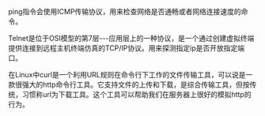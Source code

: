 ping指令会使用ICMP传输协议，用来检查网络是否通畅或者网络连接速度的命令。  

Telnet是位于OSI模型的第7层---应用层上的一种协议，是一个通过创建虚拟终端提供连接到远程主机终端仿真的TCP/IP协议。用来探测指定ip是否开放指定端口。  

在Linux中curl是一个利用URL规则在命令行下工作的文件传输工具，可以说是一款很强大的http命令行工具。它支持文件的上传和下载，是综合传输工具，但按传统，习惯称url为下载工具。这个工具可以帮助我们在服务器上很好的模拟http的行为。
